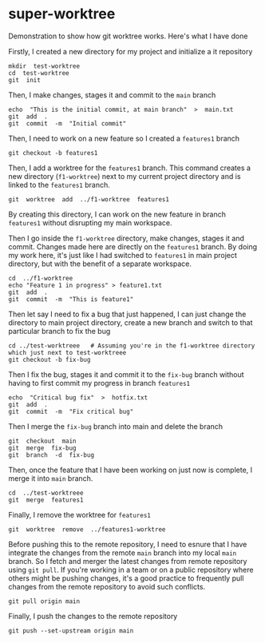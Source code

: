 # super-worktree

Demonstration to show how git worktree works. Here's what I have done

Firstly, I created a new directory for my project and initialize a it repository
  
    mkdir  test-worktree
    cd  test-worktree
    git  init
    
 
Then, I make changes, stages it and commit to the  `main`  branch
    
    echo  "This is the initial commit, at main branch"  >  main.txt
    git  add  .
    git  commit  -m  "Initial commit"
    
Then, I need to work on a new feature so I created a  `features1`  branch
    
    git checkout -b features1
    
   Then, I add a worktree for the  `features1`  branch. This command creates a new directory (`f1-worktree`) next to my current project directory and is linked to the  `features1`  branch.
    
    git  worktree  add  ../f1-worktree  features1
    
By creating this directory, I can work on the new feature in branch `features1`  without disrupting my main workspace.   

Then I go inside the ```f1-worktree``` directory, make changes, stages it and commit. Changes made here are directly on the  `features1`  branch. By doing my work here, it's just like I had switched to  `features1`  in main project directory, but with the benefit of a separate workspace.
    
    cd  ../f1-worktree
    echo "Feature 1 in progress" > feature1.txt
    git  add  .
    git  commit  -m  "This is feature1"
    
   Then let say I need to fix a bug that just happened, I can just change the directory to main project directory, create a new branch and switch to that particular branch to fix the bug
    
    cd ../test-worktreee   # Assuming you're in the f1-worktree directory which just next to test-worktreee 
    git checkout -b fix-bug 
  
   
Then I fix the bug, stages it and commit it to the ```fix-bug``` branch without having to first commit my progress in branch ```features1```
    
    echo  "Critical bug fix"  >  hotfix.txt
    git  add  .
    git  commit  -m  "Fix critical bug"
    

Then I merge the ```fix-bug``` branch into main and delete the branch
    
    git  checkout  main
    git  merge  fix-bug
    git  branch  -d  fix-bug


Then, once the feature that I have been working on just now is complete, I merge it into  `main` branch.
    
    cd  ../test-worktreee
    git  merge  features1
    
 Finally, I remove the worktree for  `features1`  
    
    git  worktree  remove  ../features1-worktree
    
Before pushing this to the remote repository, I need to esnure that I have integrate the changes from the remote `main` branch into my  local `main` branch. So I fetch and merger the latest changes from remote repository using  `git pull`. If you're working in a team or on a public repository where others might be pushing changes, it's a good practice to frequently pull changes from the remote repository to avoid such conflicts.

    git pull origin main
 
Finally, I push the changes to the remote repository 
 
    git push --set-upstream origin main

    
 
   

